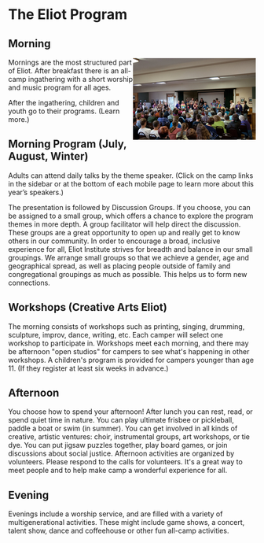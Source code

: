 # The Eliot Program

## Morning

<img src="content/img/Camp_Staff800px.jpg"
     alt="Camp staff at the morning program"
     align="right" />

Mornings are the most structured part of Eliot. After breakfast there is an all-camp ingathering with a short worship and music program for all ages.

After the ingathering, children and youth go to their programs. (Learn more.)

## Morning Program (July, August, Winter)

Adults can attend daily talks by the theme speaker. (Click on the camp links in the sidebar or at the bottom of each mobile page to learn more about this year’s speakers.)

The presentation is followed by Discussion Groups. If you choose, you can be assigned to a small group, which offers a chance to explore the program themes in more depth. A group facilitator will help direct the discussion. These groups are a great opportunity to open up and really get to know others in our community. In order to encourage a broad, inclusive experience for all, Eliot Institute strives for breadth and balance in our small groupings. We arrange small groups so that we achieve a gender, age and geographical spread, as well as placing people outside of family and congregational groupings as much as possible. This helps us to form new connections.

## Workshops (Creative Arts Eliot)

The morning consists of workshops such as printing, singing, drumming, sculpture, improv, dance, writing, etc. Each camper will select one workshop to participate in.  Workshops meet each morning, and there may be afternoon "open studios" for campers to see what's happening in other workshops.  A children's program is provided for campers younger than age 11. (If they register at least six weeks in advance.)

## Afternoon

You choose how to spend your afternoon! After lunch you can rest, read, or spend quiet time in nature. You can play ultimate frisbee or pickleball, paddle a boat or swim (in summer). You can get involved in all kinds of creative, artistic ventures: choir, instrumental groups, art workshops, or tie dye. You can put jigsaw puzzles together, play board games, or join discussions about social justice. Afternoon activities are organized by volunteers. Please respond to the calls for volunteers. It's a great way to meet people and to help make camp a wonderful experience for all.

## Evening

Evenings include a worship service, and are filled with a variety of multigenerational activities. These might include game shows, a concert, talent show, dance and coffeehouse or other fun all-camp activities.
